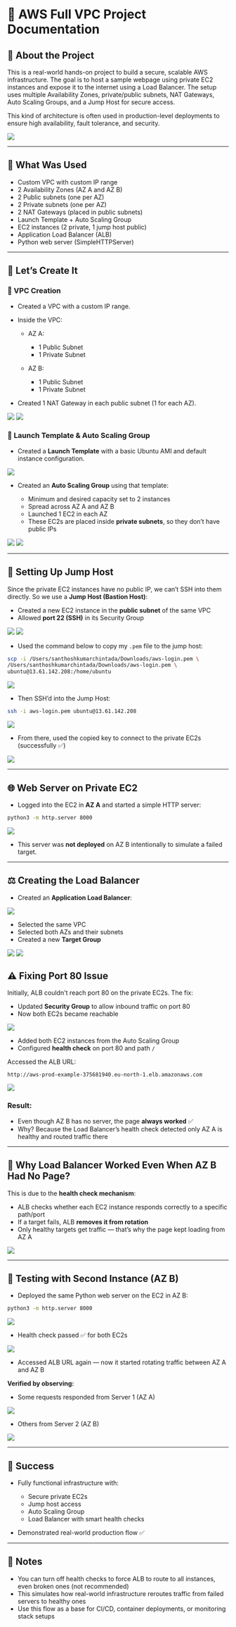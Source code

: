 # 🚀 AWS Full VPC Project Documentation

## 🧠 About the Project

This is a real-world hands-on project to build a secure, scalable AWS infrastructure. The goal is to host a sample webpage using private EC2 instances and expose it to the internet using a Load Balancer. The setup uses multiple Availability Zones, private/public subnets, NAT Gateways, Auto Scaling Groups, and a Jump Host for secure access.

This kind of architecture is often used in production-level deployments to ensure high availability, fault tolerance, and security.

![](aws-prod-example-images/VPC%20Example%20Private%20Subnets.png)

---

## 🧰 What Was Used

* Custom VPC with custom IP range
* 2 Availability Zones (AZ A and AZ B)
* 2 Public subnets (one per AZ)
* 2 Private subnets (one per AZ)
* 2 NAT Gateways (placed in public subnets)
* Launch Template + Auto Scaling Group
* EC2 instances (2 private, 1 jump host public)
* Application Load Balancer (ALB)
* Python web server (SimpleHTTPServer)

---

## 🔨 Let’s Create It

### 🔸 VPC Creation

* Created a VPC with a custom IP range.
* Inside the VPC:

  * AZ A:

    * 1 Public Subnet
    * 1 Private Subnet
  * AZ B:

    * 1 Public Subnet
    * 1 Private Subnet
* Created 1 NAT Gateway in each public subnet (1 for each AZ).

![](aws-prod-example-images/12.png)
![](aws-prod-example-images/13.png)

### 🔸 Launch Template & Auto Scaling Group

* Created a **Launch Template** with a basic Ubuntu AMI and default instance configuration.

![](aws-prod-example-images/15.png)

* Created an **Auto Scaling Group** using that template:

  * Minimum and desired capacity set to 2 instances
  * Spread across AZ A and AZ B
  * Launched 1 EC2 in each AZ
  * These EC2s are placed inside **private subnets**, so they don’t have public IPs

![](aws-prod-example-images/16.png)
![](aws-prod-example-images/17.png)

---

## 🔐 Setting Up Jump Host

Since the private EC2 instances have no public IP, we can’t SSH into them directly. So we use a **Jump Host (Bastion Host)**:

* Created a new EC2 instance in the **public subnet** of the same VPC
* Allowed **port 22 (SSH)** in its Security Group

![](aws-prod-example-images/18.png)
![](aws-prod-example-images/19.png)

* Used the command below to copy my `.pem` file to the jump host:

```bash
scp -i /Users/santhoshkumarchintada/Downloads/aws-login.pem \
/Users/santhoshkumarchintada/Downloads/aws-login.pem \
ubuntu@13.61.142.208:/home/ubuntu
```

![](aws-prod-example-images/20.png)

* Then SSH’d into the Jump Host:

```bash
ssh -i aws-login.pem ubuntu@13.61.142.208
```

![](aws-prod-example-images/1.png)

* From there, used the copied key to connect to the private EC2s (successfully ✅)

![](aws-prod-example-images/2.png)

---

## 🌐 Web Server on Private EC2

* Logged into the EC2 in **AZ A** and started a simple HTTP server:

```bash
python3 -m http.server 8000
```

![](aws-prod-example-images/3.png)

* This server was **not deployed** on AZ B intentionally to simulate a failed target.

---

## ⚖️ Creating the Load Balancer

* Created an **Application Load Balancer**:

![](aws-prod-example-images/4.png)

* Selected the same VPC
* Selected both AZs and their subnets
* Created a new **Target Group**

![](aws-prod-example-images/5.png)
![](aws-prod-example-images/6.png)

## ⚠️ Fixing Port 80 Issue

Initially, ALB couldn't reach port 80 on the private EC2s. The fix:

* Updated **Security Group** to allow inbound traffic on port 80
* Now both EC2s became reachable

![](aws-prod-example-images/7.png)

* Added both EC2 instances from the Auto Scaling Group
* Configured **health check** on port 80 and path `/`

Accessed the ALB URL:

```
http://aws-prod-example-375681940.eu-north-1.elb.amazonaws.com
```

![](aws-prod-example-images/8.png)

### Result:

* Even though AZ B has no server, the page **always worked** ✅
* Why? Because the Load Balancer’s health check detected only AZ A is healthy and routed traffic there

---

## 🧠 Why Load Balancer Worked Even When AZ B Had No Page?

This is due to the **health check mechanism**:

* ALB checks whether each EC2 instance responds correctly to a specific path/port
* If a target fails, ALB **removes it from rotation**
* Only healthy targets get traffic — that’s why the page kept loading from AZ A

![](aws-prod-example-images/9.png)

---

## 🧪 Testing with Second Instance (AZ B)

* Deployed the same Python web server on the EC2 in AZ B:

```bash
python3 -m http.server 8000
```

![](aws-prod-example-images/10.png)

* Health check passed ✅ for both EC2s

![](aws-prod-example-images/11.png)

* Accessed ALB URL again — now it started rotating traffic between AZ A and AZ B

**Verified by observing:**

* Some requests responded from Server 1 (AZ A)

![](aws-prod-example-images/8.png)

* Others from Server 2 (AZ B)

![](aws-prod-example-images/Screenshot%202025-07-15%20at%204.12.28%20PM.png)

---

## 🎉 Success

* Fully functional infrastructure with:

  * Secure private EC2s
  * Jump host access
  * Auto Scaling Group
  * Load Balancer with smart health checks
* Demonstrated real-world production flow ✅

---

## 📌 Notes

* You can turn off health checks to force ALB to route to all instances, even broken ones (not recommended)
* This simulates how real-world infrastructure reroutes traffic from failed servers to healthy ones
* Use this flow as a base for CI/CD, container deployments, or monitoring stack setups
